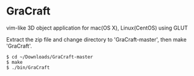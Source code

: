 # GraCraft
vim-like 3D object application for mac(OS X), Linux(CentOS) using GLUT

Extract the zip file and change directory to 'GraCraft-master', then make 'GraCraft'.
```
$ cd ~/Downloads/GraCraft-master
$ make
$ ./bin/GraCraft
```
